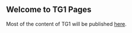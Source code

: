 ## Welcome to TG1 Pages

Most of the content of TG1 will be published [here](https://tdwg-bdq-tg1.firebaseapp.com).
